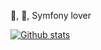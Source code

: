 🐋, 🐘, Symfony lover

[![Github stats](https://github-readme-stats.vercel.app/api?username=DarwinOnLine&count_private=1)](https://github.com/DarwinOnLine)
